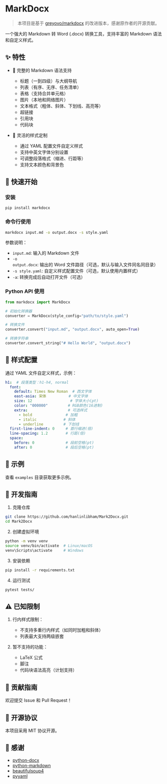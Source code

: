 # MarkDocx

> 本项目是基于 [greyovo/markdocx](https://github.com/greyovo/markdocx) 的改进版本，感谢原作者的开源贡献。

一个强大的 Markdown 转 Word (.docx) 转换工具，支持丰富的 Markdown 语法和自定义样式。

## ✨ 特性

- 🎯 完整的 Markdown 语法支持
  - 标题（一到四级）与大纲导航
  - 列表（有序、无序、任务清单）
  - 表格（支持合并单元格）
  - 图片（本地和网络图片）
  - 文本格式（粗体、斜体、下划线、高亮等）
  - 超链接
  - 引用块
  - 代码块
  
- 🎨 灵活的样式定制
  - 通过 YAML 配置文件自定义样式
  - 支持中英文字体分别设置
  - 可调整段落格式（缩进、行距等）
  - 支持文本颜色和背景色

## 🚀 快速开始

### 安装

```bash
pip install markdocx
```

### 命令行使用

```bash
markdocx input.md -o output.docx -s style.yaml
```

参数说明：
- `input.md`: 输入的 Markdown 文件
- `-o output.docx`: 输出的 Word 文件路径（可选，默认与输入文件同名同目录）
- `-s style.yaml`: 自定义样式配置文件（可选，默认使用内置样式）
- `-a`: 转换完成后自动打开文件（可选）

### Python API 使用

```python
from markdocx import MarkDocx

# 初始化转换器
converter = MarkDocx(style_config="path/to/style.yaml")

# 转换文件
converter.convert("input.md", "output.docx", auto_open=True)

# 转换字符串
converter.convert_string("# Hello World", "output.docx")
```

## 🎨 样式配置

通过 YAML 文件自定义样式，示例：

```yaml
h1:  # 段落类型：h1-h4, normal
  font:
    default: Times New Roman  # 西文字体
    east-asia: 宋体          # 中文字体
    size: 12                 # 字体大小(pt)
    color: "000000"         # RGB颜色(16进制)
    extra:                  # 可选样式
      - bold               # 加粗
      - italic            # 斜体
      - underline         # 下划线
  first-line-indent: 0     # 首行缩进(倍)
  line-spacing: 1.2        # 行距(倍)
  space:
    before: 0              # 段前空格(pt)
    after: 0               # 段后空格(pt)
```

## 📝 示例

查看 `examples` 目录获取更多示例。

## 🔧 开发指南

1. 克隆仓库
```bash
git clone https://github.com/hanlinlibham/Mark2Docx.git
cd Mark2Docx
```

2. 创建虚拟环境
```bash
python -m venv venv
source venv/bin/activate  # Linux/macOS
venv\Scripts\activate     # Windows
```

3. 安装依赖
```bash
pip install -r requirements.txt
```

4. 运行测试
```bash
pytest tests/
```

## ⚠️ 已知限制

1. 行内样式限制：
   - 不支持多重行内样式（如同时加粗和斜体）
   - 列表最大支持两级嵌套

2. 暂不支持的功能：
   - LaTeX 公式
   - 脚注
   - 代码块语法高亮（计划支持）

## 🤝 贡献指南

欢迎提交 Issue 和 Pull Request！

## 📄 开源协议

本项目采用 MIT 协议开源。

## 🙏 感谢

- [python-docx](https://python-docx.readthedocs.io)
- [python-markdown](https://python-markdown.github.io)
- [beautifulsoup4](https://beautifulsoup.readthedocs.io)
- [pyyaml](https://pyyaml.org)
